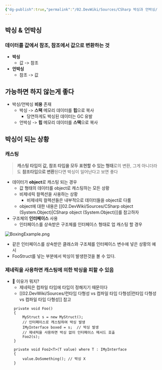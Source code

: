 ```yaml
---
{"dg-publish":true,"permalink":"/02.DevWiki/Sources/CSharp 박싱과 언박싱/"}
---
```


## 박싱 & 언박싱
### 데이터를 값에서 참조, 참조에서 값으로 변환하는 것
- **박싱**
    - 값 -> 참조
- **언박싱**
    - 참조 -> 값
## 가능하면 하지 않는게 좋다
- 박싱/언박싱 **비용** 존재
	- 박싱 -> **스택** 메모리 데이터를 **힙**으로 복사
		- 당연하게도 박싱된 데이터는 GC 유발
	- 언박싱 -> **힙** 메모리 데이터를 **스택**으로 복사
## 박싱이 되는 상황
### 캐스팅

> **캐스팅 타입이 값, 참조 타입을 모두 표현할 수 있는 형태**로의 변환, 그게 아니더라도 **참조타입으로 변환**된다면 박싱이 일어난다고 보면 좋다

* 데이터가 **object**로 캐스팅 되는 경우
	* 값 형태의 데이터를 object로 캐스팅하는 모든 상황
	* 비제네릭 컬렉션을 사용하는 상황
		* 비제네릭 컬렉션들은 내부적으로 데이터들을 object로 다룸
    * object에 대한 내용은 [[02.DevWiki/Sources/CSharp object (System.Object)\|CSharp object (System.Object)]]를 참고하자
* 구조체의 **인터페이스** 사용
	* 인터페이스를 상속받은 구조체를 인터페이스 형태로 업 캐스팅 할 경우

![BoxingExample.png](/img/user/02.DevWiki/Sources/Files/BoxingExample.png)
* 같은 인터페이스를 상속받은 클래스와 구조체를 인터페이스 변수에 넣은 상황의 예시
* FooStruct를 넣는 부분에서 박싱이 발생한것을 볼 수 있다.
### 제네릭을 사용하면 캐스팅에 의한 박싱을 피할 수 있음
* 🤔 이유가 뭐지?
    * 제네릭은 컴파일 타임에 타입이 정해지기 때문이다
    * [[02.DevWiki/Sources/런타임 다형성 vs 컴파일 타임 다형성\|런타임 다형성 vs 컴파일 타임 다형성]] 참고
``` CSharp
    private void Foo()
    {
        MyStruct s = new MyStruct();
        // 인터페이스로 캐스팅하여 박싱 발생
        IMyInterface boxed = s;  // 박싱 발생
        // 제네릭을 사용하면 박싱 없이 인터페이스 메서드 호출
        Foo2(s);
    }

    private void Foo2<T>(T value) where T : IMyInterface
    {
        value.DoSomething(); // 박싱 X
    }
```